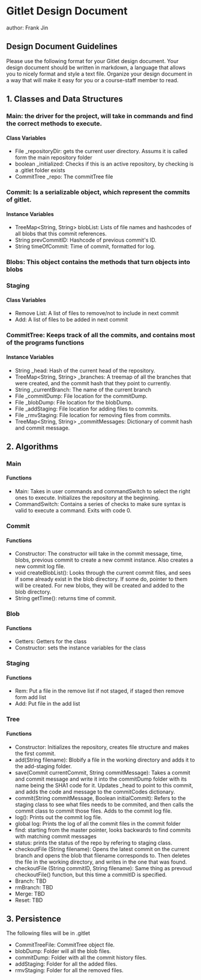 # Gitlet Design Document
author: Frank Jin

## Design Document Guidelines

Please use the following format for your Gitlet design document. Your design
document should be written in markdown, a language that allows you to nicely 
format and style a text file. Organize your design document in a way that 
will make it easy for you or a course-staff member to read.  

## 1. Classes and Data Structures
### Main: the driver for the project, will take in commands and find the correct methods to execute.
#### Class Variables
* File _repositoryDir: gets the current user directory. Assums it is called form the main
repository folder
* boolean _initialized: Checks if this is an active repository, by checking is a 
.gitlet folder exists
* CommitTree _repo: The commitTree file

### Commit: Is a serializable object, which represent the commits of gitlet.
#### Instance Variables
* TreeMap<String, String> blobList: Lists of file names and hashcodes of all blobs that this commit references.
* String prevCommitID: Hashcode of previous commit's ID.
* String timeOfCommit: Time of commit, formatted for log.

### Blobs: This object contains the methods that turn objects into blobs

### Staging
#### Class Variables
* Remove List: A list of files to remove/not to include in next commit
* Add: A list of files to be added in next commit

### CommitTree: Keeps track of all the commits, and contains most of the programs functions
#### Instance Variables
* String _head: Hash of the current head of the repository.
* TreeMap<String, String> _branches: A treemap of all the branches that were created, and the commit hash
that they point to currently.
* String _currentBranch: The name of the current branch
* File _commitDump: File location for the commitDump.
* File _blobDump: File location for the blobDump.
* File _addStaging: File location for adding files to commits.
* File _rmvStaging: File location for removing files from commits.
* TreeMap<String, String> _commitMessages: Dictionary of commit hash and commit message.

## 2. Algorithms
### Main
#### Functions
* Main: Takes in user commands and commandSwitch to select the right ones to execute. 
Initializes the repository at the beginning.
* CommandSwitch: Contains a series of checks to make sure syntax is valid to execute a command. Exits with code 0.

### Commit
#### Functions
* Constructor: The constructor will take in the commit message, time, blobs, previous commit 
  to create a new commit instance. Also creates a new commit log file.
* void createBlobList(): Looks through the current commit files, and sees if some already exist 
  in the blob directory. If some do, pointer to them will be created. For
  new blobs, they will be created and added to the blob directory.
* String getTime(): returns time of commit.
  
### Blob
#### Functions
* Getters: Getters for the class
* Constructor: sets the instance variables for the class

### Staging
#### Functions
* Rem: Put a file in the remove list if not staged, if staged then remove form add list
* Add: Put file in the add list

### Tree
#### Functions
* Constructor: Initializes the repository, creates file structure and makes the first
  commit.
* add(String filename): Blobify a file in the working directory and adds it to the add-staging
  folder.
* save(Commit currentCommit, String commitMessage): Takes a commit and commit message and write it into the commitDump folder
  with its name being the SHA1 code for it. Updates _head to point to this
  commit, and adds the code and message to the commitCodes dictionary.
* commit(String commitMessage, Boolean initialCommit): Refers to the staging class to see what files needs to be commited, and then
  calls the commit class to commit those files. Adds to the commit log file.
* log(): Prints out the commit log file.
* global log: Prints the log of all the commit files in the commit folder
* find: starting from the master pointer, looks backwards to find commits with matching commit
  messages
* status: prints the status of the repo by refering to staging class.
* checkoutFile (String filename): Opens the latest commit on the current branch and opens the blob that
  filename corresponds to. Then deletes the file in the working directory,
  and writes in the one that was found.
* checkoutFile (String commitID, String filename): Same thing as prevoud checkoutFile() function, but this time a commitID
  is specified.
* Branch: TBD
* rmBranch: TBD
* Merge: TBD
* Reset: TBD

## 3. Persistence
The following files will be in .gitlet
* CommitTreeFile: CommitTree object file.
* blobDump: Folder will all the blob files.
* commitDump: Folder with all the commit history files.
* addStaging: Folder for all the added files.
* rmvStaging: Folder for all the removed files.


